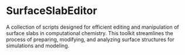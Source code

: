 # SurfaceSlabEditor
A collection of scripts designed for efficient editing and manipulation of surface slabs in computational chemistry. This toolkit streamlines the process of preparing, modifying, and analyzing surface structures for simulations and modeling.
